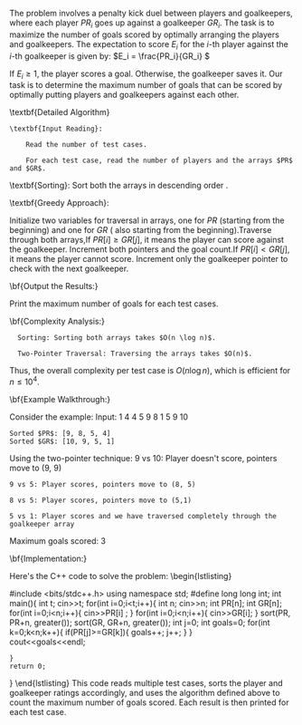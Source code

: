 The problem involves a penalty kick duel between players and goalkeepers, where each player $PR_i$ goes up against a goalkeeper $GR_i$. The task is to maximize the number of goals scored by optimally arranging the players and goalkeepers. The expectation to score $E_i$ for the $i$-th player against the $i$-th goalkeeper is given by:
$E_i = \frac{PR_i}{GR_i} $

If $E_i \geq 1$, the player scores a goal. Otherwise, the goalkeeper saves it. Our task is to determine the maximum number of goals that can be scored by optimally putting players and goalkeepers against each other.
 

\textbf{Detailed Algorithm}

    \textbf{Input Reading}:

        Read the number of test cases.

        For each test case, read the number of players and the arrays $PR$ and $GR$.
      
      

\textbf{Sorting}:
        Sort both the arrays in descending order .

\textbf{Greedy Approach}:

Initialize two variables for traversal in arrays, one for $PR$ (starting from the beginning) and one for $GR$ ( also starting from the beginning).Traverse through both arrays,If $PR[i] \geq GR[j]$, it means the player can score against the goalkeeper. Increment both pointers and the goal count.If $PR[i] < GR[j]$, it means the player cannot score. Increment only the goalkeeper pointer to check with the next goalkeeper.

\bf{Output the Results:}
    
Print the maximum number of goals for each test cases.

\bf{Complexity Analysis:}

      Sorting: Sorting both arrays takes $O(n \log n)$.
       
      Two-Pointer Traversal: Traversing the arrays takes $O(n)$.

Thus, the overall complexity per test case is $O(n \log n)$, which is efficient for $n \leq 10^4$.

\bf{Example Walkthrough:}

Consider the example:
Input:
1
4
4 5 9 8
1 5 9 10

    Sorted $PR$: [9, 8, 5, 4]
    Sorted $GR$: [10, 9, 5, 1]


Using the two-pointer technique:
    9 vs 10: Player doesn't score, pointers move to (9, 9)

    9 vs 5: Player scores, pointers move to (8, 5)

    8 vs 5: Player scores, pointers move to (5,1)

    5 vs 1: Player scores and we have traversed completely through the goalkeeper array 


Maximum goals scored: 3

\bf{Implementation:}

Here's the C++ code to solve the problem:
\begin{lstlisting}



#include <bits/stdc++.h>
using namespace std;
#define long long int; 
int main(){
    int t; 
    cin>>t;
    for(int i=0;i<t;i++){
        int n;
        cin>>n;
        int PR[n];
        int GR[n];
        for(int i=0;i<n;i++){
            cin>>PR[i] ;
        }
        for(int i=0;i<n;i++){
            cin>>GR[i];
        }
        sort(PR, PR+n, greater<int>());
        sort(GR, GR+n, greater<int>());
        int j=0;
        int goals=0;
        for(int k=0;k<n;k++){
              if(PR[j]>=GR[k]){
                  goals++;
                  j++;
                }
          }   
     cout<<goals<<endl;
    
    }
    return 0;
}
\end{lstlisting}
This code reads multiple test cases, sorts the player and goalkeeper ratings accordingly, and uses the algorithm defined above to count the maximum number of goals scored. Each result is then printed for each test case.
